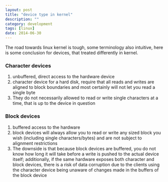 ```yaml
---
layout: post
title: "device type in kernel"
description: ""
category: development
tags: [linux]
date: 2014-06-30
---
```

The road towards linux kernel is tough, some terminology also intuitive, here is some conclusion for devices, that treated differently in kernel.  


### Character devices

1. unbuffered, direct access to the hardware device 
2. character device for a hard disk, require that all reads and writes are aligned to block boundaries and most certainly will not let you read a single byte
3. They do not necessarily allowed to read or write single characters at a time, that is up to the device in question


### Block devices

1. buffered access to the hardware
2. block devices will always allow you to read or write any sized block you wish (including single characters/bytes) and are not subject to alignment restrictions
3. The downside is that because block devices are buffered, you do not know how long it will take before a write is pushed to the actual device itself; additionally, if the same hardware exposes both character and block devices, there is a risk of data corruption due to the clients using the character device being unaware of changes made in the buffers of the block device
